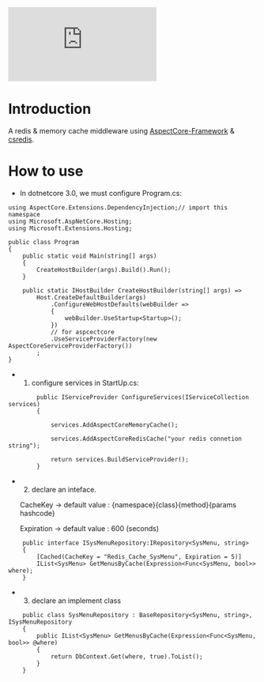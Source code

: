 [![Build Status](https://dev.azure.com/v-xiaze0473/v-xiaze/_apis/build/status/VictorTzeng.AspectCore.Extensions.Cache?branchName=master)](https://dev.azure.com/v-xiaze0473/v-xiaze/_build/latest?definitionId=3&branchName=master)

# Introduction
A redis & memory cache middleware using [AspectCore-Framework](https://github.com/dotnetcore/AspectCore-Framework) & [csredis](https://github.com/2881099/csredis).

# How to use

* In dotnetcore 3.0, we must configure Program.cs:
```
using AspectCore.Extensions.DependencyInjection;// import this namespace
using Microsoft.AspNetCore.Hosting;
using Microsoft.Extensions.Hosting;

public class Program
{
    public static void Main(string[] args)
    {
        CreateHostBuilder(args).Build().Run();
    }

    public static IHostBuilder CreateHostBuilder(string[] args) =>
        Host.CreateDefaultBuilder(args)
            .ConfigureWebHostDefaults(webBuilder =>
            {
                webBuilder.UseStartup<Startup>();
            })
            // for aspcectcore
            .UseServiceProviderFactory(new AspectCoreServiceProviderFactory())
        ;
}
```

* 1. configure services in StartUp.cs:
```
        public IServiceProvider ConfigureServices(IServiceCollection services)
        {
            
            services.AddAspectCoreMemoryCache();
        
            services.AddAspectCoreRedisCache("your redis connetion string");
            
            return services.BuildServiceProvider();
        }
```
* 2. declare an inteface.

    CacheKey -> default value : {namespace}{class}{method}{params hashcode}

    Expiration -> default value : 600 (seconds)

```
    public interface ISysMenuRepository:IRepository<SysMenu, string>
    {
        [Cached(CacheKey = "Redis_Cache_SysMenu", Expiration = 5)]
        IList<SysMenu> GetMenusByCache(Expression<Func<SysMenu, bool>> where);
    }
```
* 3. declare an implement class
```
    public class SysMenuRepository : BaseRepository<SysMenu, string>, ISysMenuRepository
    {
        public IList<SysMenu> GetMenusByCache(Expression<Func<SysMenu, bool>> @where)
        {
            return DbContext.Get(where, true).ToList();
        }
    }
```
